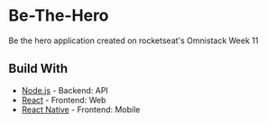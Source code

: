 # Be-The-Hero
Be the hero application created on rocketseat's Omnistack Week 11

## Build With
 * [Node.js](https://nodejs.org/en/about/) - Backend: API
 * [React](https://reactjs.org/) - Frontend: Web
 * [React Native](https://reactnative.dev/) - Frontend: Mobile
